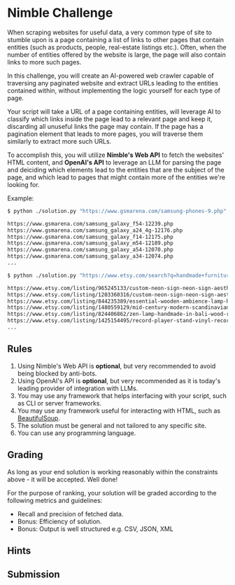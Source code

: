 # Nimble Challenge

When scraping websites for useful data, a very common type of site to stumble upon is a page containing a list of links to other pages that contain entities (such as products, people, real-estate listings etc.). Often, when the number of entities offered by the website is large, the page will also contain links to more such pages.

In this challenge, you will create an AI-powered web crawler capable of traversing any paginated website and extract URLs leading to the entities contained within, without implementing the logic yourself for each type of page.

Your script will take a URL of a page containing entities, will leverage AI to classify which links inside the page lead to a relevant page and keep it, discarding all unuseful links the page may contain. If the page has a pagination element that leads to more pages, you will traverse them similarly to extract more such URLs.

To accomplish this, you will utilize **Nimble's Web API** to fetch the websites' HTML content, and **OpenAI's API** to leverage an LLM for parsing the page and deiciding which elements lead to the entities that are the subject of the page, and which lead to pages that might contain more of the entities we're looking for.

Example:

```sh
$ python ./solution.py "https://www.gsmarena.com/samsung-phones-9.php"

https://www.gsmarena.com/samsung_galaxy_f54-12239.php
https://www.gsmarena.com/samsung_galaxy_a24_4g-12176.php
https://www.gsmarena.com/samsung_galaxy_f14-12175.php
https://www.gsmarena.com/samsung_galaxy_m54-12189.php
https://www.gsmarena.com/samsung_galaxy_a54-12070.php
https://www.gsmarena.com/samsung_galaxy_a34-12074.php
...

$ python ./solution.py "https://www.etsy.com/search?q=handmade+furniture"

https://www.etsy.com/listing/965245133/custom-neon-sign-neon-sign-aesthetic
https://www.etsy.com/listing/1203360316/custom-neon-sign-neon-sign-aesthetic
https://www.etsy.com/listing/844235389/essential-wooden-ambience-lamp-home
https://www.etsy.com/listing/1480559129/mid-century-modern-scandinavian-lift-top
https://www.etsy.com/listing/824406862/zen-lamp-handmade-in-bali-wood-rattan
https://www.etsy.com/listing/1425154495/record-player-stand-vinyl-record-storage
...
```

## Rules

1. Using Nimble's Web API is **optional**, but very recommended to avoid being blocked by anti-bots.
1. Using OpenAI's API is **optional**, but very recommended as it is today's leading provider of integration with LLMs.
1. You may use any framework that helps interfacing with your script, such as CLI or server frameworks.
1. You may use any framework useful for interacting with HTML, such as [BeautifulSoup](https://pypi.org/project/beautifulsoup4/#:~:text=Beautiful%20Soup%20is%20a%20library,and%20modifying%20the%20parse%20tree.).
1. The solution must be general and not tailored to any specific site.
1. You can use any programming language.

## Grading

As long as your end solution is working reasonably within the constraints above - it will be accepted. Well done!

For the purpose of ranking, your solution will be graded according to the following metrics and guidelines:

- Recall and precision of fetched data.
- Bonus: Efficiency of solution.
- Bonus: Output is well structured e.g. CSV, JSON, XML

## Hints

## Submission
